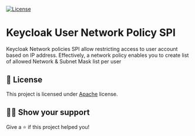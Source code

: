 [![License](https://img.shields.io/:license-Apache2-blue.svg)](http://www.apache.org/licenses/LICENSE-2.0)

# Keycloak User Network Policy SPI
Keycloak Network policies SPI allow restricting access to user account based on IP address. Effectively, a network policy enables you to create list of allowed Network & Subnet Mask list per user


## :pencil: License

This project is licensed under [Apache](http://www.apache.org/licenses/LICENSE-2.0) license.

## :man_astronaut: Show your support

Give a ⭐️ if this project helped you!


